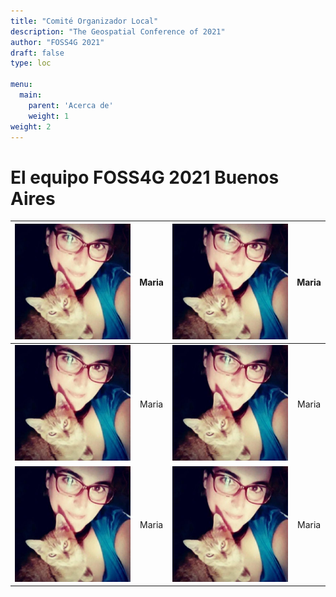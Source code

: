 ```yaml
---
title: "Comité Organizador Local"
description: "The Geospatial Conference of 2021"
author: "FOSS4G 2021"
draft: false
type: loc

menu:
  main:
    parent: 'Acerca de'
    weight: 1  
weight: 2    
---
```


# El equipo FOSS4G 2021 Buenos Aires

|![Maria](mariaa.jpg) |Maria|![Maria](mariaa.jpg) |Maria|
|:---:|:---:|:---:|:---:|
|![Maria](mariaa.jpg) |Maria|![Maria](mariaa.jpg) |Maria|
|![Maria](mariaa.jpg) |Maria|![Maria](mariaa.jpg) |Maria|
